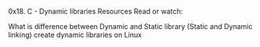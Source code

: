 0x18. C - Dynamic libraries
Resources
Read or watch:

What is difference between Dynamic and Static library (Static and Dynamic linking)
create dynamic libraries on Linux
